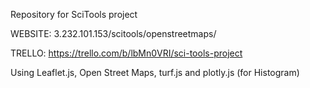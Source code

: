 Repository for SciTools project

WEBSITE: 3.232.101.153/scitools/openstreetmaps/

TRELLO: https://trello.com/b/lbMn0VRI/sci-tools-project

Using Leaflet.js, Open Street Maps, turf.js and plotly.js (for Histogram)

